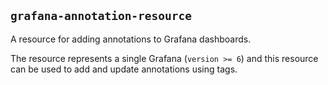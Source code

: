 `grafana-annotation-resource`
-----------------------------

A resource for adding annotations to Grafana dashboards.

The resource represents a single Grafana (`version >= 6`) and this resource can
be used to add and update annotations using tags.
